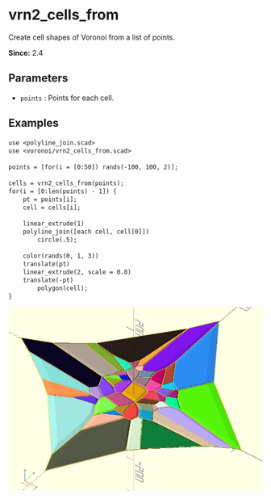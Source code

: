 # vrn2_cells_from

Create cell shapes of Voronoi from a list of points. 

**Since:** 2.4

## Parameters

- `points` : Points for each cell. 

## Examples

    use <polyline_join.scad>
    use <voronoi/vrn2_cells_from.scad>

    points = [for(i = [0:50]) rands(-100, 100, 2)]; 

    cells = vrn2_cells_from(points);
    for(i = [0:len(points) - 1]) {
        pt = points[i];
        cell = cells[i];
        
        linear_extrude(1)
        polyline_join([each cell, cell[0]])
		    circle(.5);
        
        color(rands(0, 1, 3))
        translate(pt)    
        linear_extrude(2, scale = 0.8)
        translate(-pt)    
            polygon(cell);
    }

![vrn2_cells_from](images/lib3x-vrn2_cells_from-1.JPG)
